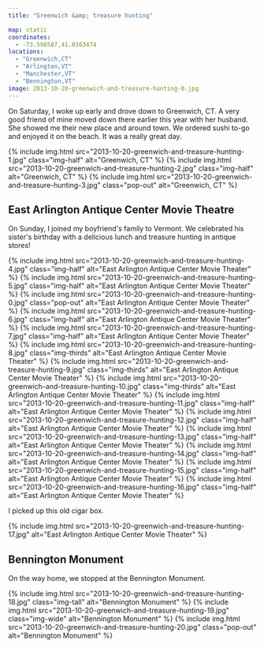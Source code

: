 ```yaml
---
title: "Greenwich &amp; treasure hunting"

map: static
coordinates:
  - -73.598587,41.0163474
locations:
  - "Greenwich,CT"
  - "Arlington,VT"
  - "Manchester,VT"
  - "Bennington,VT"
image: 2013-10-20-greenwich-and-treasure-hunting-0.jpg
---
```


On Saturday, I woke up early and drove down to Greenwich, CT. A very good friend of mine moved down there earlier this year with her husband. She showed me their new place and around town. We ordered sushi to-go and enjoyed it on the beach. It was a really great day.

<div class="photos">

{% include img.html src="2013-10-20-greenwich-and-treasure-hunting-1.jpg" class="img-half" alt="Greenwich, CT" %}
{% include img.html src="2013-10-20-greenwich-and-treasure-hunting-2.jpg" class="img-half" alt="Greenwich, CT" %}
{% include img.html src="2013-10-20-greenwich-and-treasure-hunting-3.jpg" class="pop-out" alt="Greenwich, CT" %}

</div>

## East Arlington Antique Center Movie Theatre

On Sunday, I joined my boyfriend's family to Vermont. We celebrated his sister's birthday with a delicious lunch and treasure hunting in antique stores!

<div class="photos">

{% include img.html src="2013-10-20-greenwich-and-treasure-hunting-4.jpg" class="img-half" alt="East Arlington Antique Center Movie Theater" %}
{% include img.html src="2013-10-20-greenwich-and-treasure-hunting-5.jpg" class="img-half" alt="East Arlington Antique Center Movie Theater" %}
{% include img.html src="2013-10-20-greenwich-and-treasure-hunting-0.jpg" class="pop-out" alt="East Arlington Antique Center Movie Theater" %}
{% include img.html src="2013-10-20-greenwich-and-treasure-hunting-6.jpg" class="img-half" alt="East Arlington Antique Center Movie Theater" %}
{% include img.html src="2013-10-20-greenwich-and-treasure-hunting-7.jpg" class="img-half" alt="East Arlington Antique Center Movie Theater" %}
{% include img.html src="2013-10-20-greenwich-and-treasure-hunting-8.jpg" class="img-thirds" alt="East Arlington Antique Center Movie Theater" %}
{% include img.html src="2013-10-20-greenwich-and-treasure-hunting-9.jpg" class="img-thirds" alt="East Arlington Antique Center Movie Theater" %}
{% include img.html src="2013-10-20-greenwich-and-treasure-hunting-10.jpg" class="img-thirds" alt="East Arlington Antique Center Movie Theater" %}
{% include img.html src="2013-10-20-greenwich-and-treasure-hunting-11.jpg" class="img-half" alt="East Arlington Antique Center Movie Theater" %}
{% include img.html src="2013-10-20-greenwich-and-treasure-hunting-12.jpg" class="img-half" alt="East Arlington Antique Center Movie Theater" %}
{% include img.html src="2013-10-20-greenwich-and-treasure-hunting-13.jpg" class="img-half" alt="East Arlington Antique Center Movie Theater" %}
{% include img.html src="2013-10-20-greenwich-and-treasure-hunting-14.jpg" class="img-half" alt="East Arlington Antique Center Movie Theater" %}
{% include img.html src="2013-10-20-greenwich-and-treasure-hunting-15.jpg" class="img-half" alt="East Arlington Antique Center Movie Theater" %}
{% include img.html src="2013-10-20-greenwich-and-treasure-hunting-16.jpg" class="img-half" alt="East Arlington Antique Center Movie Theater" %}

</div>

I picked up this old cigar box.

<div class="photos">

{% include img.html src="2013-10-20-greenwich-and-treasure-hunting-17.jpg" alt="East Arlington Antique Center Movie Theater" %}

</div>

## Bennington Monument

On the way home, we stopped at the Bennington Monument.

<div class="photos">

{% include img.html src="2013-10-20-greenwich-and-treasure-hunting-18.jpg" class="img-tall" alt="Bennington Monument" %}
{% include img.html src="2013-10-20-greenwich-and-treasure-hunting-19.jpg" class="img-wide" alt="Bennington Monument" %}
{% include img.html src="2013-10-20-greenwich-and-treasure-hunting-20.jpg" class="pop-out" alt="Bennington Monument" %}

</div>
